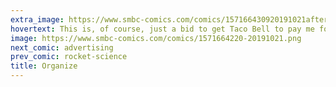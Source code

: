 ```yaml
---
extra_image: https://www.smbc-comics.com/comics/157166430920191021after.png
hovertext: This is, of course, just a bid to get Taco Bell to pay me for product placement.
image: https://www.smbc-comics.com/comics/1571664220-20191021.png
next_comic: advertising
prev_comic: rocket-science
title: Organize
---
```


